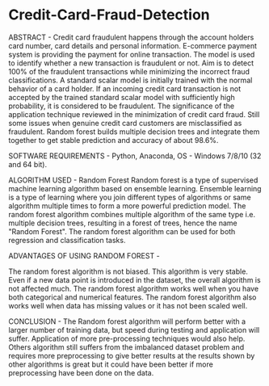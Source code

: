 # Credit-Card-Fraud-Detection

ABSTRACT - Credit card fraudulent happens through the account holders card number, card details and personal information. E-commerce payment system is providing the payment for online transaction. The model is used to identify whether a new transaction is fraudulent or not. Aim is to detect 100% of the fraudulent transactions while minimizing the incorrect fraud classifications. A standard scalar model is initially trained with the normal behavior of a card holder. If an incoming credit card transaction is not accepted by the trained standard scalar model with sufficiently high probability, it is considered to be fraudulent. The significance of the application technique reviewed in the minimization of credit card fraud. Still some issues when genuine credit card customers are misclassified as fraudulent. Random forest builds multiple decision trees and integrate them together to get stable prediction and accuracy of about 98.6%.

SOFTWARE REQUIREMENTS - Python, Anaconda, OS - Windows 7/8/10 (32 and 64 bit).

ALGORITHM USED - Random Forest Random forest is a type of supervised machine learning algorithm based on ensemble learning. Ensemble learning is a type of learning where you join different types of algorithms or same algorithm multiple times to form a more powerful prediction model. The random forest algorithm combines multiple algorithm of the same type i.e. multiple decision trees, resulting in a forest of trees, hence the name "Random Forest". The random forest algorithm can be used for both regression and classification tasks.

ADVANTAGES OF USING RANDOM FOREST -

The random forest algorithm is not biased.
This algorithm is very stable. Even if a new data point is introduced in the dataset, the overall algorithm is not affected much.
The random forest algorithm works well when you have both categorical and numerical features.
The random forest algorithm also works well when data has missing values or it has not been scaled well.

CONCLUSION - The Random forest algorithm will perform better with a larger number of training data, but speed during testing and application will suffer. Application of more pre-processing techniques would also help. Others algorithm still suffers from the imbalanced dataset problem and requires more preprocessing to give better results at the results shown by other algorithms is great but it could have been better if more preprocessing have been done on the data.
